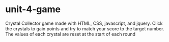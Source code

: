 # unit-4-game
  Crystal Collector game made with HTML, CSS, javascript, and jquery. Click the crystals to gain points
and try to match your score to the target number. The values of each crystal are reset at the start of
each round

